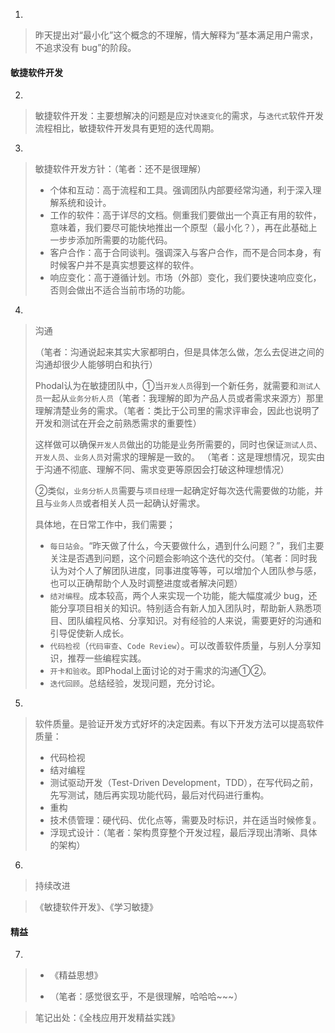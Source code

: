 1.
> 昨天提出对“最小化”这个概念的不理解，情大解释为“基本满足用户需求，不追求没有 bug”的阶段。

#### 敏捷软件开发

2.
> 敏捷软件开发：主要想解决的问题是应对`快速变化`的需求，与`迭代式`软件开发流程相比，敏捷软件开发具有更短的迭代周期。

3.
> 敏捷软件开发方针：（笔者：还不是很理解）
> - 个体和互动：高于流程和工具。强调团队内部要经常沟通，利于深入理解系统和设计。
> - 工作的软件：高于详尽的文档。侧重我们要做出一个真正有用的软件，意味着，我们要尽可能快地推出一个原型（最小化？），再在此基础上一步步添加所需要的功能代码。
> - 客户合作：高于合同谈判。强调深入与客户合作，而不是合同本身，有时候客户并不是真实想要这样的软件。
> - 响应变化：高于遵循计划。市场（外部）变化，我们要快速响应变化，否则会做出不适合当前市场的功能。

4.
> 沟通
>
>（笔者：沟通说起来其实大家都明白，但是具体怎么做，怎么去促进之间的沟通却很少人能够明白和执行）
> 
> Phodal认为在敏捷团队中，①当`开发人员`得到一个新任务，就需要和`测试人员`一起从`业务分析人员`（笔者：我理解的即为产品人员或者需求来源方）那里理解清楚业务的需求。（笔者：类比于公司里的需求评审会，因此也说明了开发和测试在开会之前熟悉需求的重要性）
>
> 这样做可以确保`开发人员`做出的功能是业务所需要的，同时也保证`测试人员`、`开发人员`、`业务人员`对需求的理解是一致的。
> （笔者：这是理想情况，现实由于沟通不彻底、理解不同、需求变更等原因会打破这种理想情况）
>
>②类似，`业务分析人员`需要与`项目经理`一起确定好每次迭代需要做的功能，并且与`业务人员`或者相关人员一起确认好需求。
>
> 具体地，在日常工作中，我们需要；
> - `每日站会`。“昨天做了什么，今天要做什么，遇到什么问题？”，我们主要关注是否遇到问题，这个问题会影响这个迭代的交付。（笔者：同时我认为对个人了解团队进度，同事进度等等，可以增加个人团队参与感，也可以正确帮助个人及时调整进度或者解决问题）
> - `结对编程`。成本较高，两个人来实现一个功能，能大幅度减少 bug，还能分享项目相关的知识。特别适合有新人加入团队时，帮助新人熟悉项目、团队编程风格、分享知识。对有经验的人来说，需要更好的沟通和引导促使新人成长。
> - `代码检视`（`代码审查`、`Code Review`）。可以改善软件质量，与别人分享知识，推荐一些编程实践。
> - `开卡和验收`。即Phodal上面讨论的对于需求的沟通①②。
> - `迭代回顾`。总结经验，发现问题，充分讨论。

5.
> 软件质量。是验证开发方式好坏的决定因素。有以下开发方法可以提高软件质量：
> - 代码检视
> - 结对编程
> - 测试驱动开发（Test-Driven Development，TDD），在写代码之前，先写测试，随后再实现功能代码，最后对代码进行重构。
> - 重构
> - 技术债管理：硬代码、优化点等，需要及时标识，并在适当时候修复。
> - 浮现式设计：（笔者：架构贯穿整个开发过程，最后浮现出清晰、具体的架构）

6.
> 持续改进

> 《敏捷软件开发》、《学习敏捷》

#### 精益

7.
> - 《精益思想》
>
> - （笔者：感觉很玄乎，不是很理解，哈哈哈~~~）

> 笔记出处：《全栈应用开发精益实践》